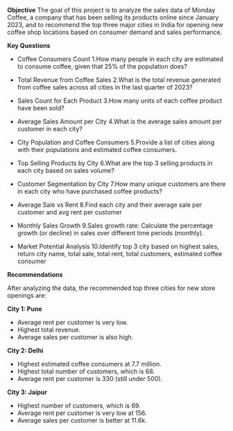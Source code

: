 **Objective**
The goal of this project is to analyze the sales data of Monday Coffee, a company that has been selling its products online since January 2023, and to recommend the top three major cities in India for opening new coffee shop locations based on consumer demand and sales performance.

**Key Questions**

- Coffee Consumers Count
1.How many people in each city are estimated to consume coffee, given that 25% of the population does?

- Total Revenue from Coffee Sales
2.What is the total revenue generated from coffee sales across all cities in the last quarter of 2023?

- Sales Count for Each Product
3.How many units of each coffee product have been sold?

- Average Sales Amount per City
4.What is the average sales amount per customer in each city?

- City Population and Coffee Consumers
5.Provide a list of cities along with their populations and estimated coffee consumers.

- Top Selling Products by City
6.What are the top 3 selling products in each city based on sales volume?

- Customer Segmentation by City
7.How many unique customers are there in each city who have purchased coffee products?

- Average Sale vs Rent
8.Find each city and their average sale per customer and avg rent per customer

- Monthly Sales Growth
9.Sales growth rate: Calculate the percentage growth (or decline) in sales over different time periods (monthly).

- Market Potential Analysis
10.Identify top 3 city based on highest sales, return city name, total sale, total rent, total customers, estimated coffee consumer

**Recommendations**

After analyzing the data, the recommended top three cities for new store openings are:

**City 1: Pune**

- Average rent per customer is very low.
- Highest total revenue.
- Average sales per customer is also high.

**City 2: Delhi**

- Highest estimated coffee consumers at 7.7 million.
- Highest total number of customers, which is 68.
- Average rent per customer is 330 (still under 500).

**City 3: Jaipur**

- Highest number of customers, which is 69.
- Average rent per customer is very low at 156.
- Average sales per customer is better at 11.6k.
